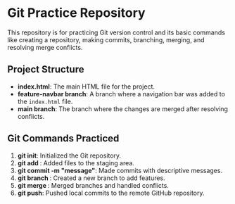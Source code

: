 # Git Practice Repository

This repository is for practicing Git version control and its basic commands like creating a repository, making commits, branching, merging, and resolving merge conflicts.

## Project Structure

- **index.html**: The main HTML file for the project.
- **feature-navbar branch**: A branch where a navigation bar was added to the `index.html` file.
- **main branch**: The branch where the changes are merged after resolving conflicts.

## Git Commands Practiced

1. **git init**: Initialized the Git repository.
2. **git add <file>**: Added files to the staging area.
3. **git commit -m "message"**: Made commits with descriptive messages.
4. **git branch <branch-name>**: Created a new branch to add features.
5. **git merge <branch-name>**: Merged branches and handled conflicts.
6. **git push**: Pushed local commits to the remote GitHub repository.


